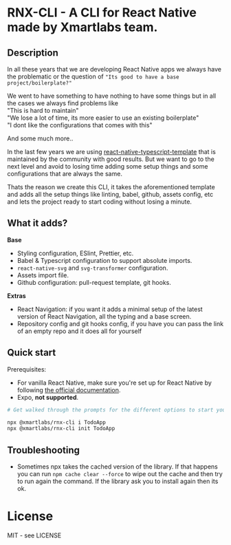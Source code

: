 # RNX-CLI - A CLI for React Native made by Xmartlabs team.

## Description

In all these years that we are developing React Native apps we always have the problematic or the question of `"Its good to have a base project/boilerplate?"`

We went to have something to have nothing to have some things but in all the cases we always find problems like <br>
"This is hard to maintain" <br>
"We lose a lot of time, its more easier to use an existing boilerplate"<br>
"I dont like the configurations that comes with this" <br>

And some much more..

In the last few years we are using [react-native-typescript-template]() that is maintained by the community with good results. But we want to go to the next level and avoid to losing time adding some setup things and some configurations that are always the same.

Thats the reason we create this CLI, it takes the aforementioned template and adds all the setup things like linting, babel, github, assets config, etc and lets the project ready to start coding without losing a minute.

## What it adds?

**Base**

- Styling configuration, ESlint, Prettier, etc.
- Babel & Typescript configuration to support absolute imports.
- `react-native-svg` and `svg-transformer` configuration.
- Assets import file.
- Github configuration: pull-request template, git hooks.

**Extras**

- React Navigation: if you want it adds a minimal setup of the latest version of React Navigation, all the typing and a base screen.
- Repository config and git hooks config, if you have you can pass the link of an empty repo and it does all for yourself

## Quick start

Prerequisites:

- For vanilla React Native, make sure you're set up for React Native by following [the official documentation](https://reactnative.dev/docs/environment-setup).
- Expo, **not supported**.

```bash
# Get walked through the prompts for the different options to start your new app

npx @xmartlabs/rnx-cli i TodoApp
npx @xmartlabs/rnx-cli init TodoApp

```

## Troubleshooting

- Sometimes npx takes the cached version of the library. If that happens you can run `npm cache clear --force` to wipe out the cache and then try to run again the command. If the library ask you to install again then its ok.

# License

MIT - see LICENSE
